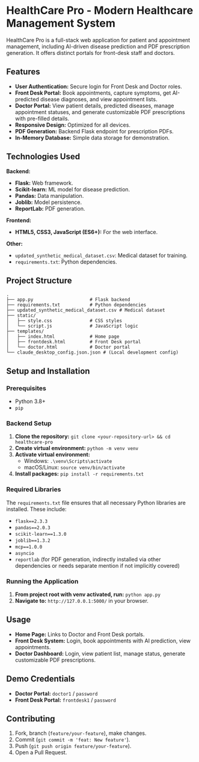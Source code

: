# HealthCare Pro - Modern Healthcare Management System

HealthCare Pro is a full-stack web application for patient and appointment management, including AI-driven disease prediction and PDF prescription generation. It offers distinct portals for front-desk staff and doctors.


## Features

* **User Authentication:** Secure login for Front Desk and Doctor roles.
* **Front Desk Portal:** Book appointments, capture symptoms, get AI-predicted disease diagnoses, and view appointment lists.
* **Doctor Portal:** View patient details, predicted diseases, manage appointment statuses, and generate customizable PDF prescriptions with pre-filled details.
* **Responsive Design:** Optimized for all devices.
* **PDF Generation:** Backend Flask endpoint for prescription PDFs.
* **In-Memory Database:** Simple data storage for demonstration.

## Technologies Used

**Backend:**
* **Flask:** Web framework.
* **Scikit-learn:** ML model for disease prediction.
* **Pandas:** Data manipulation.
* **Joblib:** Model persistence.
* **ReportLab:** PDF generation.

**Frontend:**
* **HTML5, CSS3, JavaScript (ES6+):** For the web interface.

**Other:**
* `updated_synthetic_medical_dataset.csv`: Medical dataset for training.
* `requirements.txt`: Python dependencies.

## Project Structure

```
.
├── app.py                     # Flask backend
├── requirements.txt           # Python dependencies
├── updated_synthetic_medical_dataset.csv # Medical dataset
├── static/
│   ├── style.css              # CSS styles
│   └── script.js              # JavaScript logic
├── templates/
│   ├── index.html             # Home page
│   ├── frontdesk.html         # Front Desk portal
│   └── doctor.html            # Doctor portal
└── claude_desktop_config.json.json # (Local development config)
```

## Setup and Installation

### Prerequisites

* Python 3.8+
* `pip`

### Backend Setup

1.  **Clone the repository:** `git clone <your-repository-url> && cd healthcare-pro`
2.  **Create virtual environment:** `python -m venv venv`
3.  **Activate virtual environment:**
    * Windows: `.\venv\Scripts\activate`
    * macOS/Linux: `source venv/bin/activate`
4.  **Install packages:** `pip install -r requirements.txt`

### Required Libraries

The `requirements.txt` file ensures that all necessary Python libraries are installed. These include:
* `flask==2.3.3`
* `pandas==2.0.3`
* `scikit-learn==1.3.0`
* `joblib==1.3.2`
* `mcp==1.0.0`
* `asyncio`
* `reportlab` (for PDF generation, indirectly installed via other dependencies or needs separate mention if not implicitly covered)

### Running the Application

1.  **From project root with venv activated, run:** `python app.py`
2.  **Navigate to:** `http://127.0.0.1:5000/` in your browser.

## Usage

* **Home Page:** Links to Doctor and Front Desk portals.
* **Front Desk System:** Login, book appointments with AI prediction, view appointments.
* **Doctor Dashboard:** Login, view patient list, manage status, generate customizable PDF prescriptions.

## Demo Credentials

* **Doctor Portal:** `doctor1` / `password`
* **Front Desk Portal:** `frontdesk1` / `password`

## Contributing

1.  Fork, branch (`feature/your-feature`), make changes.
2.  Commit (`git commit -m 'feat: New feature'`).
3.  Push (`git push origin feature/your-feature`).
4.  Open a Pull Request.

